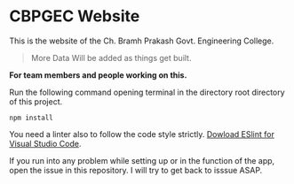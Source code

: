 # CBPGEC Website

This is the website of the Ch. Bramh Prakash Govt. Engineering College.

>More Data Will be added as things get built.

**__For team members and people working on this.__**

Run the following command opening terminal in the directory root directory of this project.

`npm install` 

You need a linter also to follow the code style strictly. [Dowload ESlint for Visual Studio Code](https://marketplace.visualstudio.com/items?itemName=dbaeumer.vscode-eslint).

If you run into any problem while setting up or in the function of the app, open the issue in this repository. I will try to get back to isssue ASAP.